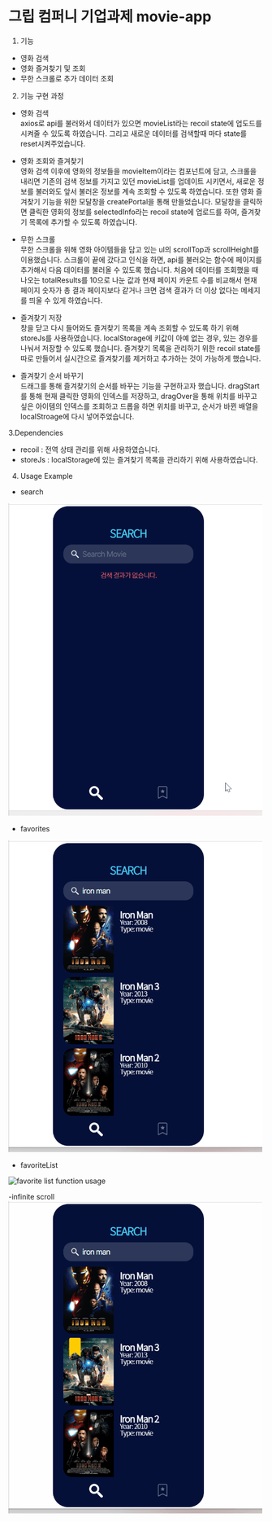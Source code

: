 # 그립 컴퍼니 기업과제 movie-app   

1. 기능   
- 영화 검색  
- 영화 즐겨찾기 및 조회   
- 무한 스크롤로 추가 데이터 조회   


2. 기능 구현 과정   
 - 영화 검색   
 axios로 api를 불러와서 데이터가 있으면 movieList라는 recoil state에 업도드를 시켜줄 수 있도록 하였습니다. 그리고 새로운 데이터를 검색할때 마다 state를 reset시켜주었습니다.    
    
 - 영화 조회와 즐겨찾기   
  영화 검색 이후에 영화의 정보들을 movieItem이라는 컴포넌트에 담고, 스크롤을 내리면 기존의 검색 정보를 가지고 있던 movieList를 업데이트 시키면서, 새로운 정보를 불러와도 앞서 불러온 정보를 계속 조회할 수 있도록 하였습니다. 또한 영화 즐겨찾기 기능을 위한 모달창을 createPortal을 통해 만들었습니다. 모달창을 클릭하면 클릭한 영화의 정보를 selectedInfo라는 recoil state에 업로드를 하여, 즐겨찾기 목록에 추가할 수 있도록 하였습니다.    
     
  - 무한 스크롤   
  무한 스크롤을 위해 영화 아이템들을 담고 있는 ul의 scrollTop과 scrollHeight를 이용했습니다. 스크롤이 끝에 갔다고 인식을 하면, api를 불러오는 함수에 페이지를 추가해서 다음 데이터를 불러올 수 있도록 했습니다. 처음에 데이터를 조회했을 때 나오는 totalResults를 10으로 나눈 값과 현재 페이지 카운트 수를 비교해서 현재 페이지 숫자가 총 결과 페이지보다 같거나 크면 검색 결과가 더 이상 없다는 메세지를 띄울 수 있게 하였습니다.   
     
 - 즐겨찾기 저장   
  창을 닫고 다시 들어와도 즐겨찾기 목록을 계속 조회할 수 있도록 하기 위해 storeJs를  사용하였습니다. localStorage에 키값이 아예 없는 경우, 있는 경우를 나눠서 저장할 수 있도록 했습니다. 즐겨찾기 목록을 관리하기 위한 recoil state를 따로 만들어서 실시간으로 즐겨찾기를 제거하고 추가하는 것이 가능하게 했습니다.    
     
 - 즐겨찾기 순서 바꾸기     
 드래그를 통해 즐겨찾기의 순서를 바꾸는 기능을 구현하고자 했습니다. dragStart를 통해 현재 클릭한 영화의 인덱스를 저장하고, dragOver을 통해 위치를 바꾸고 싶은 아이템의 인덱스를 조회하고 드롭을 하면 위치를 바꾸고, 순서가 바뀐 배열을 localStroage에 다시 넣어주었습니다.   
    

 3.Dependencies
- recoil : 전역 상태 관리를 위해 사용하였습니다.   
- storeJs : localStorage에 있는 즐겨찾기 목록을 관리하기 위해 사용하였습니다.   

4. Usage Example

- search
<img src="search.gif" width="500px" alt="search function usage" title="search example" />

- favorites
<img src="favorites.gif" width="500px" alt="add favorites function usage" title="favorites example" />

- favoriteList
<img src="favoritelist.gif" width="500px" alt="favorite list function usage" title="favorite list example" />

-infinite scroll
<img src="scroll.gif" width="500px" alt="infinite scroll usage" title="scroll example" />
